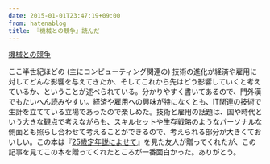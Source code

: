 ```yaml
---
date: 2015-01-01T23:47:19+09:00
from: hatenablog
title: 『機械との競争』読んだ
---
```


<p></p><a href="http://www.amazon.co.jp/exec/obidos/ASIN/4822249212/r7kamura07-22/">機械との競争</a>

<p>ここ半世紀ほどの (主にコンピューティング関連の) 技術の進化が経済や雇用に対してどんな影響を与えてきたか、そしてこれから先はどう影響していくと考えているか、ということが述べられている。分かりやすく書いてあるので、門外漢でもたいへん読みやすい。経済や雇用への興味が特になくとも、IT関連の技術で生計を立てている立場であったので楽しめた。技術と雇用の話題は、国や時代という大きな観点で考えながらも、スキルセットや生存戦略のようなパーソナルな側面とも照らし合わせて考えることができるので、考えられる部分が大きくておいしい。この本は『<a href="http://r7kamura.hatenablog.com/entry/2014/12/21/181831">25歳定年説によせて</a>』を見た友人が贈ってくれたが、この記事を見てこの本を贈ってくれたところが一番面白かった。ありがとう。</p>

